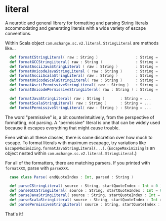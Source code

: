 # literal

A neurotic and general library for formatting and parsing String literals
accommodating and generating literals with a wide variety of escape conventions.

Within Scala object `com.mchange.sc.v2.literal.StringLiteral` are methods like...

```scala
  def formatCStringLiteral( raw : String )                 : String = ...
  def formatGCCStringLiteral( raw : String )               : String = ...
  def formatAsciiJavaStringLiteral ( raw : String )        : String = ...
  def formatUnicodeJavaStringLiteral ( raw : String )      : String = ...
  def formatAsciiScalaStringLiteral( raw : String )        : String = ...
  def formatUnicodeScalaStringLiteral( raw : String )      : String = ...
  def formatAsciiPermissiveStringLiteral( raw : String )   : String = ...
  def formatUnicodePermissiveStringLiteral( raw : String ) : String = ...

  def formatJavaStringLiteral( raw : String )       : String = ...
  def formatScalaStringLiteral( raw : String )      : String = ...
  def formatPermissiveStringLiteral( raw : String ) : String = ...
```

The word "permissive" is, a bit counterintuitively, from the perspective of formatting, not parsing. 
A "permissive" literal is one that can be widely used because it escapes everything that
might cause trouble.

Even within all these classes, there is some discretion over how much to escape. To format literals
with maximum escapage, try variations like `EscapeMaximizing.formatJavaStringLiteral(...)`.
(`EscapeMaximizing` is an object nested within `com.mchange.sc.v2.literal.StringLiteral`.)

For all of the formatters, there are matching parsers. If you printed with `formatXXX`,
parse with `parseXXX`.

```scala
  case class Parse( endQuoteIndex : Int, parsed : String )

  def parseCStringLiteral( source : String, startQuoteIndex : Int = 0 )          : StringLiteral.Parse = ...
  def parseGCCStringLiteral( source : String, startQuoteIndex : Int = 0 )        : StringLiteral.Parse = ...
  def parseJavaStringLiteral( source : String, startQuoteIndex : Int = 0 )       : StringLiteral.Parse = ...
  def parseScalaStringLiteral( source : String, startQuoteIndex : Int = 0 )      : StringLiteral.Parse = ...
  def parsePermissiveStringLiteral( source : String, startQuoteIndex : Int = 0 ) : StringLiteral.Parse = ...
```

That's it!